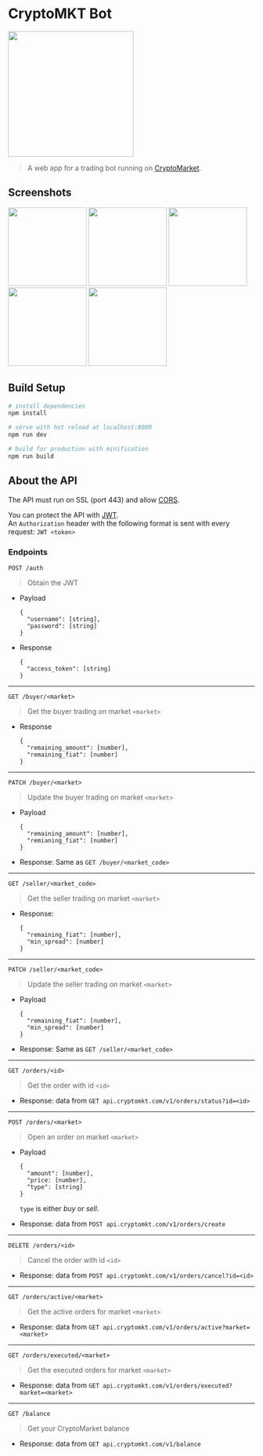 # CryptoMKT Bot
<img src="https://tanoabeleyra.github.io/cryptomkt-bot-webapp/img/icons/android-chrome-512x512.png" label="icon" width="256px">

> A web app for a trading bot running on [CryptoMarket](https://www.cryptomkt.com).

## Screenshots
<a href="https://user-images.githubusercontent.com/6851095/43031298-50406514-8c75-11e8-869e-db5ac7e657b8.png"><img src="https://user-images.githubusercontent.com/6851095/43031298-50406514-8c75-11e8-869e-db5ac7e657b8.png" width="160px"></a>
<a href="https://user-images.githubusercontent.com/6851095/43031499-8209d25c-8c79-11e8-9451-8d172b84f860.png"><img src="https://user-images.githubusercontent.com/6851095/43031499-8209d25c-8c79-11e8-9451-8d172b84f860.png" width="160px"></a>
<a href="https://user-images.githubusercontent.com/6851095/43031498-81e53bfe-8c79-11e8-8589-e24200a43ac2.png"><img src="https://user-images.githubusercontent.com/6851095/43031498-81e53bfe-8c79-11e8-8589-e24200a43ac2.png" width="160px"></a>
<a href="https://user-images.githubusercontent.com/6851095/43031297-50177da2-8c75-11e8-9ba0-ad0df3478f71.png"><img src="https://user-images.githubusercontent.com/6851095/43031297-50177da2-8c75-11e8-9ba0-ad0df3478f71.png" width="160px"></a>
<a href="https://user-images.githubusercontent.com/6851095/43031296-4ff4962a-8c75-11e8-8a95-d0f305d26eca.png"><img src="https://user-images.githubusercontent.com/6851095/43031296-4ff4962a-8c75-11e8-8a95-d0f305d26eca.png" width="160px"></a>

## Build Setup
``` bash
# install dependencies
npm install

# serve with hot reload at localhost:8080
npm run dev

# build for production with minification
npm run build
```

## About the API
The API must run on SSL (port 443) and allow [CORS](https://en.wikipedia.org/wiki/Cross-origin_resource_sharing).

You can protect the API with [JWT](https://en.wikipedia.org/wiki/JSON_Web_Token).  
An `Authorization` header with the following format is sent with every request: `JWT <token>`

### Endpoints
`POST /auth`
> Obtain the JWT
- Payload
  ```
  {
    "username": [string],
    "password": [string]
  }
  ```
- Response
  ```
  {
    "access_token": [string]
  }
  ```
---
`GET /buyer/<market>`
> Get the buyer trading on market `<market>`
- Response
  ```
  {
    "remaining_amount": [number],
    "remaining_fiat": [number]
  }
  ```
---
`PATCH /buyer/<market>`
> Update the buyer trading on market `<market>`
- Payload
  ```
  {
    "remaining_amount": [number],
    "remianing_fiat": [number]
  }
  ```
- Response: Same as `GET /buyer/<market_code>`
---
`GET /seller/<market_code>`
> Get the seller trading on market `<market>`
- Response:
  ```
  {
    "remaining_fiat": [number],
    "min_spread": [number]
  }
  ```
---
`PATCH /seller/<market_code>`
> Update the seller trading on market `<market>`
- Payload
  ```
  {
    "remaining_fiat": [number],
    "min_spread": [number]
  }
  ```
- Response: Same as `GET /seller/<market_code>`
--- 
`GET /orders/<id>`
> Get the order with id `<id>`
- Response: data from `GET api.cryptomkt.com/v1/orders/status?id=<id>`
--- 
`POST /orders/<market>`
> Open an order on market `<market>`
- Payload
  ```
  {
    "amount": [number],
    "price: [number],
    "type": [string]
  }
  ```
  `type` is either *buy* or *sell*.

- Response: data from `POST api.cryptomkt.com/v1/orders/create`
---
`DELETE /orders/<id>`
> Cancel the order with id `<id>`
- Response: data from `POST api.cryptomkt.com/v1/orders/cancel?id=<id>`
---
`GET /orders/active/<market>`
> Get the active orders for market `<market>`
- Response: data from `GET api.cryptomkt.com/v1/orders/active?market=<market>`
---
`GET /orders/executed/<market>`
> Get the executed orders for market `<market>`
- Response: data from `GET api.cryptomkt.com/v1/orders/executed?market=<market>`
---
`GET /balance`
> Get your CryptoMarket balance
- Response: data from `GET api.cryptomkt.com/v1/balance`
